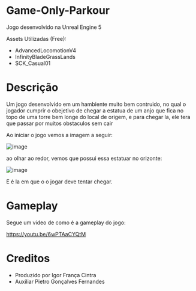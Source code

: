 # Game-Only-Parkour

Jogo desenvolvido na Unreal Engine 5

Assets Utilizadas (Free):

- AdvancedLocomotionV4
- InfinityBladeGrassLands
- SCK_Casual01

# Descrição

Um jogo desenvolvido em um hambiente muito bem contruido, no qual o jogador cumprir o obejetivo de chegar a estatua de um anjo que fica no topo
de uma torre bem longe do local de origem, e para chegar la, ele tera que passar por muitos obstaculos sem cair

Ao iniciar o jogo vemos a imagem a seguir:

![image](https://github.com/IgorFranc/Game-only-up-de-pobre/assets/70240398/1f466942-0b5e-4ee2-ab91-a24b873d8f8e)

ao olhar ao redor, vemos que possui essa estatuar no orizonte:

![image](https://github.com/IgorFranc/Game-only-up-de-pobre/assets/70240398/aad1352b-f8cd-4273-85ad-dca8175c42a7)

E é la em que o o jogar deve tentar chegar.

# Gameplay

Segue um video de como é a gameplay do jogo:

https://youtu.be/6wPTAaCYQtM

# Creditos

- Produzido por Igor França Cintra
- Auxiliar Pietro Gonçalves Fernandes 

